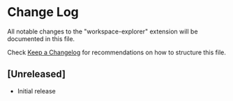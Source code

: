 # Change Log

All notable changes to the "workspace-explorer" extension will be documented in this file.

Check [Keep a Changelog](http://keepachangelog.com/) for recommendations on how to structure this file.

## [Unreleased]

- Initial release